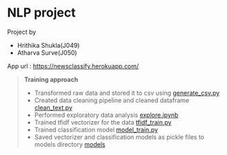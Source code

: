 # NLP project

Project by
- Hrithika Shukla(J049)
- Atharva Surve(J050)

App url : https://newsclassify.herokuapp.com/ 




>  **Training approach**  
> - Transformed raw data and stored it to csv using [generate_csv.py](https://github.com/amsurve/news-article-classifier/blob/master/generate_csv.py)
> - Created data cleaning pipeline and cleaned dataframe [clean_text.py](https://github.com/amsurve/news-article-classifier/blob/master/clean_text.py)
> - Performed exploratory data analysis  [explore.ipynb](https://github.com/amsurve/news-article-classifier/blob/master/explore.ipynb)
> - Trained tfidf vectorizer for the  data [tfidf_train.py](https://github.com/amsurve/news-article-classifier/blob/master/tfidf_train.py)
> - Trained classification model [model_train.py](https://github.com/amsurve/news-article-classifier/blob/master/model_train.py) 
> - Saved vectorizer and classification  models as pickle files to models directory [models](https://github.com/amsurve/news-article-classifier/tree/master/models)
